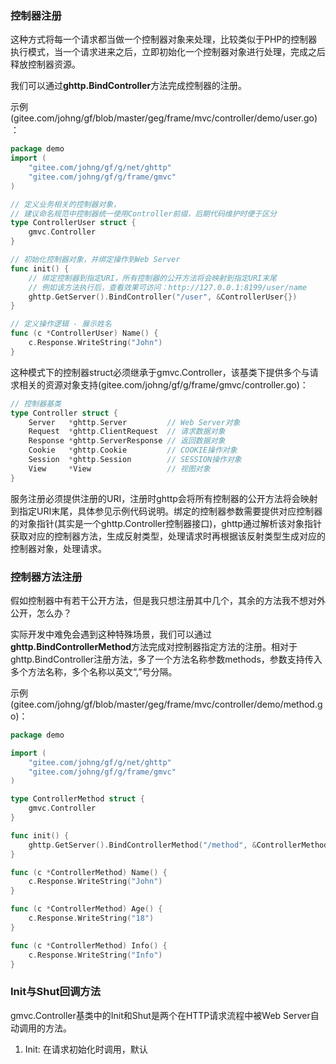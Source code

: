 ### 控制器注册
这种方式将每一个请求都当做一个控制器对象来处理，比较类似于PHP的控制器执行模式，当一个请求进来之后，立即初始化一个控制器对象进行处理，完成之后释放控制器资源。

我们可以通过**ghttp.BindController**方法完成控制器的注册。

示例(gitee.com/johng/gf/blob/master/geg/frame/mvc/controller/demo/user.go)：
```go
package demo
import (
    "gitee.com/johng/gf/g/net/ghttp"
    "gitee.com/johng/gf/g/frame/gmvc"
)

// 定义业务相关的控制器对象，
// 建议命名规范中控制器统一使用Controller前缀，后期代码维护时便于区分
type ControllerUser struct {
    gmvc.Controller
}

// 初始化控制器对象，并绑定操作到Web Server
func init() {
    // 绑定控制器到指定URI，所有控制器的公开方法将会映射到指定URI末尾
    // 例如该方法执行后，查看效果可访问：http://127.0.0.1:8199/user/name
    ghttp.GetServer().BindController("/user", &ControllerUser{})
}

// 定义操作逻辑 - 展示姓名
func (c *ControllerUser) Name() {
    c.Response.WriteString("John")
}
```
这种模式下的控制器struct必须继承于gmvc.Controller，该基类下提供多个与请求相关的资源对象支持(gitee.com/johng/gf/g/frame/gmvc/controller.go)：
```go
// 控制器基类
type Controller struct {
    Server   *ghttp.Server         // Web Server对象
    Request  *ghttp.ClientRequest  // 请求数据对象
    Response *ghttp.ServerResponse // 返回数据对象
    Cookie   *ghttp.Cookie         // COOKIE操作对象
    Session  *ghttp.Session        // SESSION操作对象
    View     *View                 // 视图对象
}
```

服务注册必须提供注册的URI，注册时ghttp会将所有控制器的公开方法将会映射到指定URI末尾，具体参见示例代码说明。绑定的控制器参数需要提供对应控制器的对象指针(其实是一个ghttp.Controller控制器接口)，ghttp通过解析该对象指针获取对应的控制器方法，生成反射类型，处理请求时再根据该反射类型生成对应的控制器对象，处理请求。

### 控制器方法注册

假如控制器中有若干公开方法，但是我只想注册其中几个，其余的方法我不想对外公开，怎么办？

实际开发中难免会遇到这种特殊场景，我们可以通过**ghttp.BindControllerMethod**方法完成对控制器指定方法的注册。相对于ghttp.BindController注册方法，多了一个方法名称参数methods，参数支持传入多个方法名称，多个名称以英文“,”号分隔。

示例(gitee.com/johng/gf/blob/master/geg/frame/mvc/controller/demo/method.go)：
```go
package demo

import (
    "gitee.com/johng/gf/g/net/ghttp"
    "gitee.com/johng/gf/g/frame/gmvc"
)

type ControllerMethod struct {
    gmvc.Controller
}

func init() {
    ghttp.GetServer().BindControllerMethod("/method", &ControllerMethod{}, "Name, Age")
}

func (c *ControllerMethod) Name() {
    c.Response.WriteString("John")
}

func (c *ControllerMethod) Age() {
    c.Response.WriteString("18")
}

func (c *ControllerMethod) Info() {
    c.Response.WriteString("Info")
}
```

### Init与Shut回调方法

gmvc.Controller基类中的Init和Shut是两个在HTTP请求流程中被Web Server自动调用的方法。

1. Init: 在请求初始化时调用，默认
